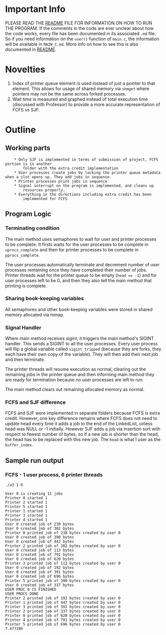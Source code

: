 # Important Info

PLEASE READ THE [README](README.md) FILE FOR INFORMATION ON HOW TO RUN THE
PROGRAM. If the comments in the code are ever unclear about how the code works, every file has been documented in its associated `.md` file. So if you need information on the `user()` function of `main.c`, the information will be available in `MAIN_C.md`. More info on how to see this is also documented in
[README](README.md).

# Novelties

1. Index of printer queue element is used instead of just a pointer to that element. This allows for usage of shared memory via `shmget` where pointers may not be the same across forked processes.
2. Wait time is measured and graphed instead of total execution time (discussed with Professor) to provide a more accurate representation of FCFS vs SJF.

# Outline

## Working parts
        * Only SJF is implemented in terms of submission of project, FCFS portion is in another
            folder with the extra credit implementation
        * User processes create jobs by locking the printer queue metadata when a slot opens up. They add jobs in sequence.
        * Printer processes print jobs in sequence
        * Signal interrupt on the program is implemented, and cleans up
            resources properly. 
        * Everything in the directions including extra credit has been
            implemented for FCFS

## Program Logic

### Terminating condition

The main method uses semaphores to wait for user and printer processes to be complete. It firsts waits for the user processes to be complete in
`uprocs_complete` and then for printer processes to be complete in `pprocs_complete`.

The user processes automatically terminate and decrement number of user
processes remaining once they have completed their number of jobs. Printer
threads wait for the printer queue to be empty (`head == -1`) and for user
processes left to be 0, and then they also tell the main method that printing is complete. 

### Sharing book-keeping variables

All semaphores and other book-keeping variables were stored in shared memory allocated via mmap. 

### Signal Handler

Whem main method receives sigint, it triggers the main method's SIGINT handler. This sends a SIGINT to all the user processes. Every user process will flip a global variable called `sigint_tripped` (because they are forks, they each have their own copy of the variable). They will then add their next job and then terminate. 

The printer threads will resume execution as normal, clearing out the remaining jobs in the printer queue and then informing main method they are ready for termination because no user processes are left to run. 

The main method clears out remaining allocated memory as normal. 

### FCFS and SJF difference

FCFS and SJF were implemented in separate folders because FCFS is extra credit. However, one key difference remains where FCFS does not need to update head every time it adds a job to the end of the LinkedList, unless head was NULL or -1 initially. However SJF adds a job via insertion sort with respect to fewest number of bytes, so if a new job is shorter than the head, the head has to be replaced with this new job. The `head` is what I user as the `buffer_index`.

## Sample run output

### FCFS - 1 user process, 6 printer threads

`./a3 1 6`

```text
User 0 is creating 11 jobs
Printer 0 started 1
Printer 2 started 1
Printer 5 started 1
Printer 1 started 1
Printer 3 started 1
Printer 4 started 1
User 0 created job of 238 bytes
User 0 created job of 302 bytes
Printer 0 printed job of 238 bytes created by user 0
User 0 created job of 390 bytes
User 0 created job of 447 bytes
Printer 2 printed job of 302 bytes created by user 0
User 0 created job of 113 bytes
User 0 created job of 791 bytes
User 0 created job of 620 bytes
Printer 3 printed job of 113 bytes created by user 0
User 0 created job of 192 bytes
User 0 created job of 391 bytes
User 0 created job of 696 bytes
Printer 5 printed job of 390 bytes created by user 0
User 0 created job of 337 bytes
USER PROC 0 IS FINISHED
USER PROCS DONE
Printer 2 printed job of 192 bytes created by user 0
Printer 1 printed job of 447 bytes created by user 0
Printer 3 printed job of 391 bytes created by user 0
Printer 2 printed job of 337 bytes created by user 0
Printer 0 printed job of 620 bytes created by user 0
Printer 4 printed job of 791 bytes created by user 0
Printer 5 printed job of 696 bytes created by user 0
7.477286
```


## 
